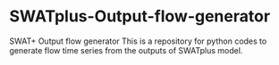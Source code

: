 # SWATplus-Output-flow-generator
SWAT+ Output flow generator
This is a repository for python codes to generate flow time series from the outputs of SWATplus model.

